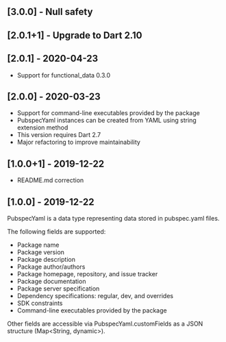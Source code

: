 ## [3.0.0] - Null safety

## [2.0.1+1] - Upgrade to Dart 2.10

## [2.0.1] - 2020-04-23
* Support for functional_data 0.3.0

## [2.0.0] - 2020-03-23
* Support for command-line executables provided by the package
* PubspecYaml instances can be created from YAML using string extension method
* This version requires Dart 2.7
* Major refactoring to improve maintainability

## [1.0.0+1] - 2019-12-22
* README.md correction

## [1.0.0] - 2019-12-22
PubspecYaml is a data type representing data stored in pubspec.yaml files.

The following fields are supported:
* Package name
* Package version
* Package description
* Package author/authors
* Package homepage, repository, and issue tracker
* Package documentation
* Package server specification
* Dependency specifications: regular, dev, and overrides
* SDK constraints
* Command-line executables provided by the package

Other fields are accessible via PubspecYaml.customFields as a JSON structure (Map<String, dynamic>).
